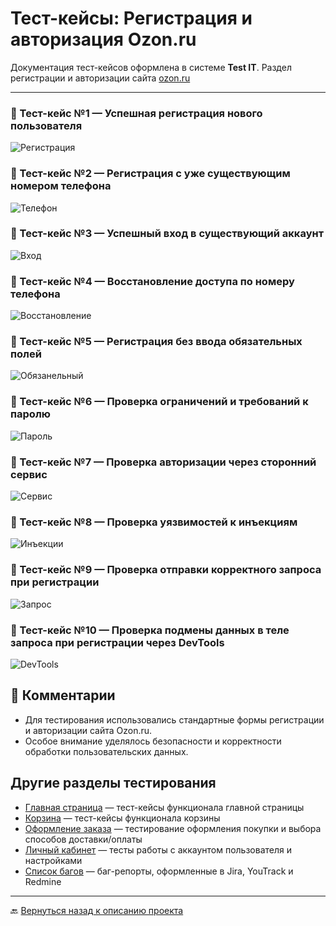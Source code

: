 # Тест-кейсы: Регистрация и авторизация Ozon.ru

Документация тест-кейсов оформлена в системе **Test IT**.
Раздел регистрации и авторизации сайта [ozon.ru](https://www.ozon.ru)

---

### 🔹 Тест-кейс №1 — Успешная регистрация нового пользователя
![Регистрация](screens/TestIt1.png)

### 🔹 Тест-кейс №2 — Регистрация с уже существующим номером телефона
![Телефон](screens/TestIt2.png)

### 🔹 Тест-кейс №3 — Успешный вход в существующий аккаунт
![Вход](screens/TestIt3.png)

### 🔹 Тест-кейс №4 — Восстановление доступа по номеру телефона
![Восстановление](screens/TestIt4.png)

### 🔹 Тест-кейс №5 — Регистрация без ввода обязательных полей
![Обязанельный](screens/TestIt5.png)

### 🔹 Тест-кейс №6 — Проверка ограничений и требований к паролю
![Пароль](screens/TestIt6.png)

### 🔹 Тест-кейс №7 — Проверка авторизации через сторонний сервис
![Сервис](screens/TestIt7.png)

### 🔹 Тест-кейс №8 — Проверка уязвимостей к инъекциям
![Инъекции](screens/TestIt8.png)

### 🔹 Тест-кейс №9 — Проверка отправки корректного запроса при регистрации
![Запрос](screens/TestIt9.png)

### 🔹 Тест-кейс №10 — Проверка подмены данных в теле запроса при регистрации через DevTools
![DevTools](screens/TestIt10.png)

## 💬 Комментарии

* Для тестирования использовались стандартные формы регистрации и авторизации сайта Ozon.ru.
* Особое внимание уделялось безопасности и корректности обработки пользовательских данных.

## Другие разделы тестирования

- [Главная страница](https://github.com/daniilg17/testing-website/blob/main/MainPageTR.md) — тест-кейсы функционала главной страницы  
- [Корзина](https://github.com/daniilg17/testing-website/blob/main/basketQase.md) — тест-кейсы функционала корзины  
- [Оформление заказа](https://github.com/daniilg17/testing-website/blob/main/orderQatouch.md) — тестирование оформления покупки и выбора способов доставки/оплаты  
- [Личный кабинет](https://github.com/daniilg17/testing-website/blob/main/profileTestiny.md) — тесты работы с аккаунтом пользователя и настройками
- [Список багов](https://github.com/daniilg17/testing-website/blob/main/bugs.md) — баг-репорты, оформленные в Jira, YouTrack и Redmine  

---

🔙 [Вернуться назад к описанию проекта](https://github.com/daniilg17/testing-website/blob/main/README.md)
